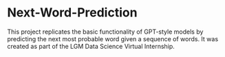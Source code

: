 # Next-Word-Prediction
This project replicates the basic functionality of GPT-style models by predicting the next most probable word given a sequence of words. It was created as part of the LGM Data Science Virtual Internship.
